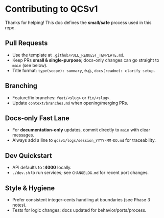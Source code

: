 # Contributing to QCSv1

Thanks for helping! This doc defines the **small/safe** process used in this repo.

## Pull Requests
- Use the template at `.github/PULL_REQUEST_TEMPLATE.md`.
- Keep PRs **small & single-purpose**; docs-only changes can go straight to `main` (see below).
- Title format: `type(scope): summary`, e.g., `docs(readme): clarify setup`.

## Branching
- Feature/fix branches: `feat/<slug>` or `fix/<slug>`.
- Update `context/branches.md` when opening/merging PRs.

## Docs-only Fast Lane
- For **documentation-only** updates, commit directly to `main` with clear messages.
- Always add a line to `qcsv1/logs/session_YYYY-MM-DD.md` for traceability.

## Dev Quickstart
- API defaults to **:4000** locally.
- `./dev.sh` to run services; see `CHANGELOG.md` for recent port changes.

## Style & Hygiene
- Prefer consistent integer-cents handling at boundaries (see Phase 3 notes).
- Tests for logic changes; docs updated for behavior/ports/process.
